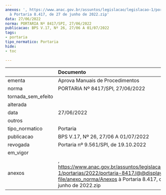 ```yaml
---
anexos: ', https://www.anac.gov.br/assuntos/legislacao/legislacao-1/portarias/2022/portaria-8417/@@display-file/anexo_norma/Anexos
  à Portaria 8.417, de 27 de junho de 2022.zip'
data: 27/06/2022
norma: PORTARIA Nº 8417/SPI, 27/06/2022
publicacao: BPS V.17, Nº 26, 27/06 A 01/07/2022
tags:
- portaria
tipo_normatico: Portaria
hide: 
- toc 
 
---
```


|                    | Documento                                                                                                                                                              |
|:-------------------|:-----------------------------------------------------------------------------------------------------------------------------------------------------------------------|
| ementa             | Aprova Manuais de Procedimentos                                                                                                                                        |
| norma              | PORTARIA Nº 8417/SPI, 27/06/2022                                                                                                                                       |
| tornada_sem_efeito |                                                                                                                                                                        |
| alterada           |                                                                                                                                                                        |
| data               | 27/06/2022                                                                                                                                                             |
| outros             |                                                                                                                                                                        |
| tipo_normatico     | Portaria                                                                                                                                                               |
| publicacao         | BPS V.17, Nº 26, 27/06 A 01/07/2022                                                                                                                                    |
| revogada           | Portaria nº 9.561/SPI, de 19.10.2022                                                                                                                                   |
| em_vigor           |                                                                                                                                                                        |
| anexos             | , https://www.anac.gov.br/assuntos/legislacao/legislacao-1/portarias/2022/portaria-8417/@@display-file/anexo_norma/Anexos à Portaria 8.417, de 27 de junho de 2022.zip |